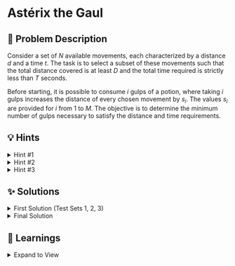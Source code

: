 # Astérix the Gaul

## 📝 Problem Description

Consider a set of $N$ available movements, each characterized by a distance $d$ and a time $t$. The task is to select a subset of these movements such that the total distance covered is at least $D$ and the total time required is strictly less than $T$ seconds.

Before starting, it is possible to consume $i$ gulps of a potion, where taking $i$ gulps increases the distance of every chosen movement by $s_i$. The values $s_i$ are provided for $i$ from 1 to $M$. The objective is to determine the minimum number of gulps necessary to satisfy the distance and time requirements.

## 💡 Hints

<details>

<summary>Hint #1</summary>

The number of available movements, $N$, is relatively small (up to 30). This often suggests that solutions with exponential complexity in $N$, such as those that explore all subsets of movements, might be feasible, at least for smaller values of $N$.

</details>

<details>

<summary>Hint #2</summary>

Let's first simplify the problem by ignoring the potion. How can you determine the maximum distance achievable for a *fixed number of moves*, say $k$, while keeping the total time under the limit $T$? This subproblem seems related to the classic subset sum problem. If you can solve this for all possible $k$, how can you use that information to find the answer?

</details>

<details>

<summary>Hint #3</summary>

A solution that checks all $2^N$ subsets is too slow when $N=30$, as $2^{30}$ is over a billion operations. When faced with an exponential complexity problem on a set, a common strategy is to split the set into two halves. Can you generate all possible outcomes for each half independently and then combine the results from the two halves efficiently? This technique is known as split and list.

</details>

## ✨ Solutions

<details>

<summary>First Solution (Test Sets 1, 2, 3)</summary>

This problem asks us to select a subset of movements to satisfy certain conditions, which is a variation of the classic **Subset Sum Problem**. Since these problems are generally NP-complete, we expect a solution with exponential time complexity. For the smaller constraints where $N \le 20$, a brute-force approach that checks every possible subset of movements is feasible.

The overall strategy can be broken down into two main phases:

### Phase 1: Precomputation of Maximum Distances

First, a simplified version of the problem is solved: without any potions, what is the maximum distance that can be covered for a given number of moves, say $k$, while staying under the time limit $T$?

This is accomplished by iterating through all $2^N$ subsets of the available movements. For each subset, the following are computed:
1.  The total distance covered (`sum_distance`).
2.  The total time taken (`sum_time`).
3.  The number of movements used (`n_moves`).

If `sum_time` is strictly less than $T$, then this subset is a valid combination of moves. An array, `n_moves_to_best_raw_distance`, is used to store the best distance found so far for each possible number of moves. The value `n_moves_to_best_raw_distance[n_moves]` is updated with `sum_distance` if it is greater than the currently stored value.

After checking all $2^N$ subsets, this array contains the maximum raw distance (without potions) achievable for using $k = 0, 1, \dots, N$ movements.

### Phase 2: Finding the Minimum Potion Gulps

The next step is to determine the minimum number of gulps needed. All possible numbers of moves, from $k=1$ to $N$, are considered. For each $k$:

1.  The maximum raw distance achievable with $k$ moves is retrieved as `n_moves_to_best_raw_distance[k]`. If no valid combination for $k$ moves exists, this value is skipped.
2.  If `n_moves_to_best_raw_distance[k] >= D`, then the destination can be reached with **0 gulps**. In this case, 0 is reported as the answer.
3.  Otherwise, the remaining distance to cover is `D - n_moves_to_best_raw_distance[k]`. With $k$ moves, each gulp of potion adds a certain boost to each move. If a potion provides a boost of `b`, the total extra distance is `k * b`.
4.  Therefore, a per-move boost of at least `ceil((D - n_moves_to_best_raw_distance[k]) / k)` is required. Denote this as `necessary_boost`.
5.  Given a sorted list of potion effects $s_1, s_2, \dots, s_M$, binary search (specifically, `std::lower_bound`) is used to find the smallest index $i$ such that the potion effect $s_i$ is greater than or equal to `necessary_boost`. The number of gulps is then $i+1$ (since the list is 0-indexed).
6.  The minimum number of gulps found across all values of $k$ is tracked.

After checking all possible numbers of moves, the minimum value found is the answer. If no way is found to reach the destination, the task is impossible.

**Complexity:** The first phase dominates the runtime. Iterating through all subsets takes $O(2^N \cdot N)$ time. The second phase takes $O(N \cdot \log M)$ for the binary searches. The total complexity is approximately $O(2^N \cdot N)$, which is acceptable for $N \le 20$.

### Code
```cpp
#include <iostream>
#include <vector>
#include <algorithm>
#include <limits>
#include <cmath>

const long MIN_LONG = std::numeric_limits<long>::min();
const long MAX_LONG = std::numeric_limits<long>::max();

void solve() {
  // ===== READ INPUT =====
  int n, m; long D, T; std::cin >> n >> m >> D >> T;
  
  std::vector<std::pair<long, long>> moves; moves.reserve(n);
  for(int i = 0; i < n; ++i) {
    long d, t; std::cin >> d >> t;
    moves.emplace_back(d, t);  
  }
  
  std::vector<long> boosts(m);
  for(int i = 0; i < m; ++i) {
    std::cin >> boosts[i];
  }
  
  // ===== SOLVE =====
  // For every number of moves [0, 1, ..., n] calculate the furthest we can reach WITHOUT drinking any potion in the given time T
  std::vector<long> n_moves_to_best_raw_distance(n + 1, MIN_LONG);
  for (int s = 0; s < 1<<n; ++s) { // Iterate through all subsets of moves
    long sum_distance = 0;
    long sum_time = 0;
    int n_moves = 0;
    
    // Calculate total distance, time, and move count of the subset
    for (int i = 0; i < n; ++i) {
      if (s & 1<<i) { // Move i is in the subset
        sum_distance += moves[i].first;
        sum_time += moves[i].second;
        n_moves++;
      }
    }
    
    if(sum_time >= T) { continue; } // Subset takes too long
    
    n_moves_to_best_raw_distance[n_moves] = std::max(n_moves_to_best_raw_distance[n_moves], sum_distance);
  }
  
  // Check for every possible number of moves, the minimum number of potion needed to reach Panoramix with this amount of moves
  // output the minimum number of potions among all possible number of moves
  long min_gulps = MAX_LONG;
  for(int n_moves = 1; n_moves <= n; ++n_moves) {
    if (n_moves_to_best_raw_distance[n_moves] == MIN_LONG) { continue; }
    
    long remaining_distance = D - n_moves_to_best_raw_distance[n_moves];  // Calculate remaining distance to reach Panoramix
    if(remaining_distance <= 0) {
      min_gulps = 0;
      break;
    }
    
    // Calculate how much boost would be required to reach Panoramix with 
    long necessary_boost = std::ceil(((double) remaining_distance) / ((double) n_moves));
    
    // Check if it is possible to gain that boost using the potions
    const auto potion_iter = std::lower_bound(std::begin(boosts), std::end(boosts), necessary_boost);
    if (potion_iter != std::end(boosts)) {
      min_gulps = std::min(min_gulps, potion_iter - std::begin(boosts) + 1);
    }
  }
  
  // ===== OUTPUT =====
  if (min_gulps == MAX_LONG) {
    std::cout << "Panoramix captured" << std::endl;
  } else {
    std::cout << min_gulps << std::endl;
  }
}

int main() {
  std::ios_base::sync_with_stdio(false);
  
  int n_tests; std::cin >> n_tests;
  while(n_tests--) { solve(); }
}
```
</details>

<details>

<summary>Final Solution</summary>

The previous solution's $O(2^N \cdot N)$ complexity is too slow for the full constraints where $N$ can be up to 30. To optimize this, we can use the **split and list** (or **meet-in-the-middle**) technique. This approach reduces the complexity by splitting the problem into two smaller, more manageable subproblems and then combining their results.

### The Split-and-List Strategy

1.  **Split:** Divide the $N$ movements into two halves: the first half with $\lfloor N/2 \rfloor$ moves and the second half with the rest.

2.  **Generate Sub-solutions:** For each half, we generate all possible subsets of movements using a recursive approach (DFS). For each subset, we store a tuple representing its properties: `(number of moves, total time, total distance)`. This gives us two lists of results, one for each half. The size of each list is manageable, around $O(2^{N/2})$.

3.  **Filter Sub-solutions:** Within each list of results, and for a fixed number of moves, many generated states are suboptimal. For instance, if we have two states for $k$ moves, $(t_1, d_1)$ and $(t_2, d_2)$, and if $t_1 \le t_2$ and $d_1 \ge d_2$, the second state is redundant because the first one is at least as good in every aspect. We can filter out these suboptimal states. A standard way to do this is to sort the states by time and then iterate through them, keeping only those that offer a better distance than all preceding states. This leaves us with a list of states where both time and distance are strictly increasing.

4.  **Combine Results:** Now, we combine the filtered results from the two halves. We iterate through every state $(k_1, t_1, d_1)$ from the first half. For each, we need to find the best possible partner state $(k_2, t_2, d_2)$ from the second half. A valid partner must satisfy the time constraint: $t_1 + t_2 < T$. Our goal is to find the partner that maximizes the total distance $d_1 + d_2$.
    For a given $t_1$, we need to find a state from the second half where $t_2 < T - t_1$ and $d_2$ is as large as possible. Since our filtered lists from step 3 are sorted by time (and thus also by distance), we can use binary search (`std::upper_bound`) to efficiently find the best valid partner.
    For each valid combination `(k1+k2, t1+t2, d1+d2)`, we update our `n_moves_to_best_raw_distance` array.

5.  **Calculate Final Answer:** This final step is identical to the one in the first solution. We use the populated `n_moves_to_best_raw_distance` array to calculate the required boost for each number of moves and find the minimum number of potion gulps.

**Implementation Note:** The provided code implements this logic by working with "remaining distance" and "remaining time" instead of total distance and time. It initializes with `(D, T)` and subtracts the move's `(d, t)` at each step. So, minimizing the final "remaining distance" is equivalent to maximizing the total distance covered.

**Complexity:** The generation and filtering steps for each half take roughly $O(N \cdot 2^{N/2})$. The combination step involves iterating through the first half's results and performing a binary search on the second half's results, leading to a complexity around $O(N \cdot 2^{N/2} \log(2^{N/2}))$, which simplifies to $O(N^2 \cdot 2^{N/2})$. This is significantly faster than $O(2^N)$ and is efficient enough for $N \le 30$.

### Code
**Note**: The original solution code comes from [this repo](https://github.com/simon-hrabec/Algolab-2020/tree/main).
```cpp
#include <iostream>
#include <vector>
#include <algorithm>
#include <array>
#include <limits>

using vi = std::vector<int>;
using vpii = std::vector<std::pair<int, int>>;

vpii moves;
vi potions;
std::array<std::vector<std::pair<int64_t, int64_t>>, 16> first_half, second_half;
std::array<int64_t, 31> best_without_potion;

void dfs_fill(int move, int moves_used, int64_t distance, int64_t time, int max_move, std::array<std::vector<std::pair<int64_t, int64_t>>, 16> &arr) {
  if (time <= 0) return;
  if (move >= max_move) {
    arr[moves_used].emplace_back(time, distance);
    return;
  }
  dfs_fill(move + 1, moves_used, distance, time, max_move, arr);
  dfs_fill(move + 1, moves_used + 1, distance - moves[move].first, time - moves[move].second, max_move, arr);
}

void sort_and_remove_suboptimal(std::array<std::vector<std::pair<int64_t, int64_t>>, 16> &arr) {
  for (auto &row : arr) {
    if (row.size() <= 1) continue;
    std::sort(row.begin(), row.end(), [](const auto &a, const auto &b) {
      return a.first < b.first || (a.first == b.first && a.second > b.second);
    });
    int64_t min_distance = row.back().second;
    for (int i = row.size() - 2; i >= 0; --i) {
      if (row[i].second >= min_distance) row.erase(row.begin() + i);
      else min_distance = row[i].second;
    }
  }
}

void clear() {
  for (auto &v : first_half) v.clear();
  for (auto &v : second_half) v.clear();
}

void solve() {
  clear();
  int nr_moves, nr_potions;
  int64_t distance, time;
  std::cin >> nr_moves >> nr_potions >> distance >> time;

  moves.resize(nr_moves);
  for (auto &m : moves) std::cin >> m.first >> m.second;

  potions.resize(nr_potions);
  for (auto &p : potions) std::cin >> p;
  std::sort(potions.begin(), potions.end());

  best_without_potion.fill(std::numeric_limits<int64_t>::max());
  dfs_fill(0, 0, distance, time, (nr_moves + 1) / 2, first_half);
  dfs_fill((nr_moves + 1) / 2, 0, distance, time, nr_moves, second_half);

  sort_and_remove_suboptimal(first_half);
  sort_and_remove_suboptimal(second_half);

  for (int i = 0; i <= (nr_moves + 1) / 2; i++) {
    for (const auto &elem : first_half[i]) {
      for (int j = 0; j <= nr_moves / 2; j++) {
        const auto &row = second_half[j];
        auto it = std::upper_bound(row.begin(), row.end(), time - elem.first, [](const auto &value, const auto &elem) {
          return value < elem.first;
        });
        if (it == row.end()) break;
        best_without_potion[i + j] = std::min(best_without_potion[i + j], elem.second + it->second - distance);
      }
    }
  }

  int64_t best = std::numeric_limits<int64_t>::max();
  for (int i = 1; i <= nr_moves; i++) {
    if (best_without_potion[i] <= 0) {
      std::cout << "0\n";
      return;
    }
    if (best_without_potion[i] != std::numeric_limits<int64_t>::max()) {
      int64_t needed_gain = (best_without_potion[i] - 1) / i + 1;
      auto it = std::lower_bound(potions.begin(), potions.end(), needed_gain);
      if (it != potions.end()) best = std::min(best, (int64_t)(it - potions.begin() + 1));
    }
  }

  if (best == std::numeric_limits<int64_t>::max()) {
    std::cout << "Panoramix captured" << std::endl;;
  } else {
    std::cout << best << std::endl;;
  }
}

int main() {
    std::ios_base::sync_with_stdio(false);
    std::cin.tie(nullptr);

    int n_tests; std::cin >> n_tests;
    while (n_tests--) { solve(); }
}
```
</details>

## 🧠 Learnings

<details> 

<summary> Expand to View </summary>

- `std::lower_bound` is a very nice and useful function if you need a quick and simple binary search.
- For problems which require exponential complexity (as they are NP-hard) split-and-list is probably necessary.

```plaintext
Compiling: successful

Judging solution >>>>
   Test set 1 (20 pts / 5 s) : Correct answer      (0.003s)
   Test set 2 (20 pts / 5 s) : Correct answer      (0.003s)
   Test set 3 (20 pts / 5 s) : Correct answer      (0.452s)
   Test set 4 (40 pts / 5 s) : Correct answer      (0.637s)

Total score: 100
```